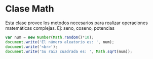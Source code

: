 # Clase Math

Esta clase provee los metodos necesarios para realizar operaciones matemáticas complejas. Ej: seno, coseno, potencias

```javascript
var num = new Number(Math.random()*10);
document.write('El número aleatorio es: ', num);
document.write('<br>');
document.write('Su raiz cuadrada es: ', Math.sqrt(num));
```
